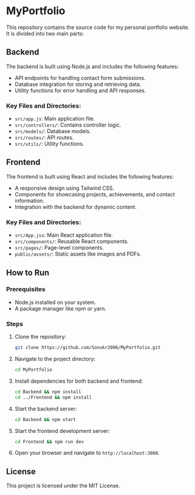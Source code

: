 # MyPortfolio

This repository contains the source code for my personal portfolio website. It is divided into two main parts:

## Backend
The backend is built using Node.js and includes the following features:
- API endpoints for handling contact form submissions.
- Database integration for storing and retrieving data.
- Utility functions for error handling and API responses.

### Key Files and Directories:
- `src/app.js`: Main application file.
- `src/controllers/`: Contains controller logic.
- `src/models/`: Database models.
- `src/routes/`: API routes.
- `src/utils/`: Utility functions.

## Frontend
The frontend is built using React and includes the following features:
- A responsive design using Tailwind CSS.
- Components for showcasing projects, achievements, and contact information.
- Integration with the backend for dynamic content.

### Key Files and Directories:
- `src/App.jsx`: Main React application file.
- `src/components/`: Reusable React components.
- `src/pages/`: Page-level components.
- `public/assets/`: Static assets like images and PDFs.

## How to Run

### Prerequisites
- Node.js installed on your system.
- A package manager like npm or yarn.

### Steps
1. Clone the repository:
   ```bash
   git clone https://github.com/Sonukr2006/MyPortfolio.git
   ```
2. Navigate to the project directory:
   ```bash
   cd MyPortfolio
   ```
3. Install dependencies for both backend and frontend:
   ```bash
   cd Backend && npm install
   cd ../Frontend && npm install
   ```
4. Start the backend server:
   ```bash
   cd Backend && npm start
   ```
5. Start the frontend development server:
   ```bash
   cd Frontend && npm run dev
   ```
6. Open your browser and navigate to `http://localhost:3000`.

## License
This project is licensed under the MIT License.